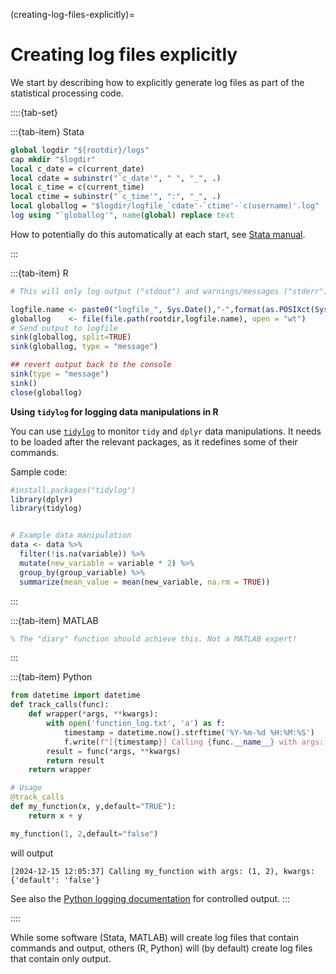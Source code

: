 (creating-log-files-explicitly)=
# Creating log files explicitly

We start by describing how to explicitly generate log files as part of the statistical processing code.

::::{tab-set}


:::{tab-item} Stata

```stata
global logdir "${rootdir}/logs"
cap mkdir "$logdir"
local c_date = c(current_date)
local cdate = subinstr("`c_date'", " ", "_", .)
local c_time = c(current_time)
local ctime = subinstr("`c_time'", ":", "_", .)
local globallog = "$logdir/logfile_`cdate'-`ctime'-`c(username)'.log"
log using "`globallog'", name(global) replace text
```

How to potentially do this automatically at each start, see [Stata manual](https://www.stata.com/manuals/gswb.pdf#gswB.3).

:::

:::{tab-item} R

```R
# This will only log output ("stdout") and warnings/messages ("stderr"), but not the commands themselves!

logfile.name <- paste0("logfile_", Sys.Date(),"-",format(as.POSIXct(Sys.time()), format = "%H_%M"),"-",Sys.info()["user"], ".log")
globallog    <- file(file.path(rootdir,logfile.name), open = "wt")
# Send output to logfile
sink(globallog, split=TRUE)
sink(globallog, type = "message")

## revert output back to the console 
sink(type = "message")
sink()
close(globallog)
```

**Using `tidylog` for logging data manipulations in R**

You can use [`tidylog`](https://cran.r-project.org/web/packages/tidylog/readme/README.html) to monitor `tidy` and `dplyr` data manipulations. It needs to be loaded after the relevant packages, as it redefines some of their commands.

Sample code:

```R
#install.packages("tidylog")
library(dplyr)
library(tidylog)


# Example data manipulation
data <- data %>%
  filter(!is.na(variable)) %>%
  mutate(new_variable = variable * 2) %>%
  group_by(group_variable) %>%
  summarize(mean_value = mean(new_variable, na.rm = TRUE))
```


:::

:::{tab-item} MATLAB
    
```matlab
% The "diary" function should achieve this. Not a MATLAB expert!
```
:::

:::{tab-item} Python
    
```python
from datetime import datetime
def track_calls(func):
    def wrapper(*args, **kwargs):
        with open('function_log.txt', 'a') as f:
            timestamp = datetime.now().strftime('%Y-%m-%d %H:%M:%S')
            f.write(f"[{timestamp}] Calling {func.__name__} with args: {args}, kwargs: {kwargs}\n")
        result = func(*args, **kwargs)
        return result
    return wrapper

# Usage
@track_calls
def my_function(x, y,default="TRUE"):
    return x + y

my_function(1, 2,default="false")
```

will output

```
[2024-12-15 12:05:37] Calling my_function with args: (1, 2), kwargs: {'default': 'false'}
```

See also the [Python logging documentation](https://docs.python.org/3/library/logging.html) for controlled output.
:::

::::

While some software (Stata, MATLAB) will create log files that contain commands and output, others (R, Python) will (by default) create log files that contain only output.
